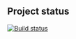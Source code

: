 ## Project status
[![Build status](https://ci.appveyor.com/api/projects/status/cprodj105lmy0evr?svg=true)](https://ci.appveyor.com/project/xenianick/ahj-homework-2-3)
